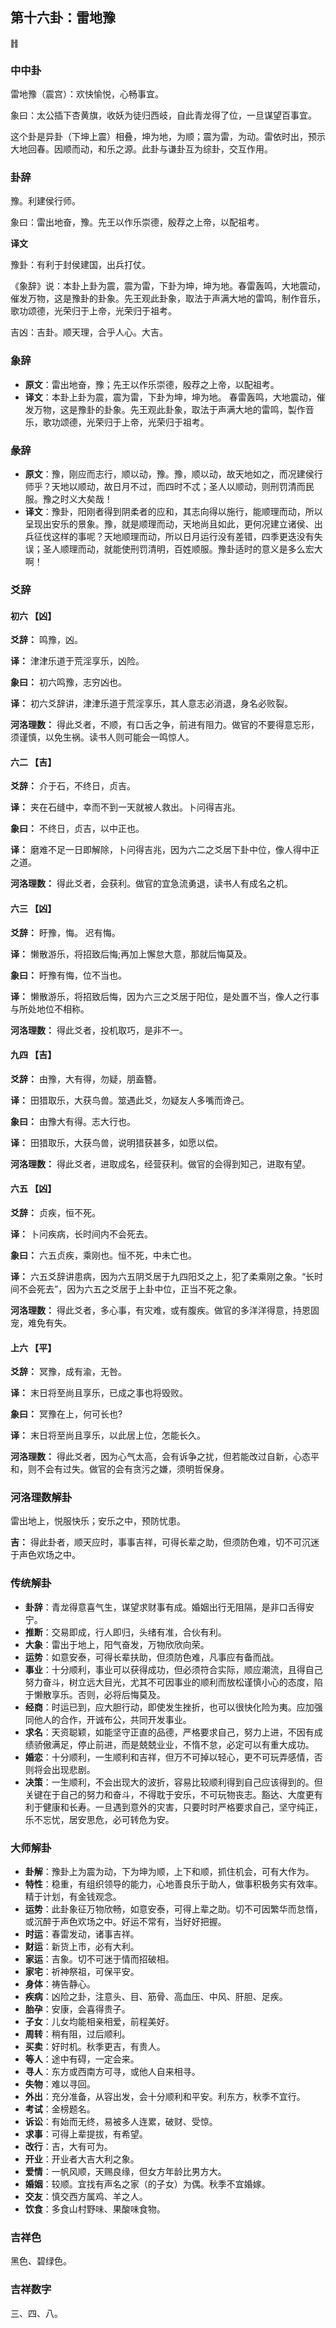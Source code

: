 ## 第十六卦：雷地豫

<div class="hexagrams">䷏</div>

### 中中卦

雷地豫（震宫）：欢快愉悦，心畅事宜。

象曰：太公插下杏黄旗，收妖为徒归西岐，自此青龙得了位，一旦谋望百事宜。

这个卦是异卦（下坤上震）相叠，坤为地，为顺；震为雷，为动。雷依时出，预示大地回春。因顺而动，和乐之源。此卦与谦卦互为综卦，交互作用。

### 卦辞

豫。利建侯行师。

象曰：雷出地奋，豫。先王以作乐崇德，殷荐之上帝，以配祖考。

**译文**

豫卦：有利于封侯建国，出兵打仗。

《象辞》说：本卦上卦为震，震为雷，下卦为坤，坤为地。春雷轰鸣，大地震动，催发万物，这是豫卦的卦象。先王观此卦象，取法于声满大地的雷鸣，制作音乐，歌功颂德，光荣归于上帝，光荣归于祖考。

吉凶：吉卦。顺天理，合乎人心。大吉。

### 象辞

- **原文**：雷出地奋，豫；先王以作乐崇德，殷荐之上帝，以配祖考。
- **译文**：本卦上卦为震，震为雷，下卦为坤，坤为地。 春雷轰鸣，大地震动，催发万物，这是豫卦的卦象。先王观此卦象，取法于声满大地的雷鸣，製作音乐，歌功颂德，光荣归于上帝，光荣归于祖考。

### 彖辞

- **原文**：豫，刚应而志行，顺以动，豫。豫，顺以动，故天地如之，而况建侯行师乎？天地以顺动，故日月不过，而四时不忒；圣人以顺动，则刑罚清而民服。豫之时义大矣哉！
- **译文**：豫卦，阳刚者得到阴柔者的应和，其志向得以施行，能顺理而动，所以呈现出安乐的景象。豫，就是顺理而动，天地尚且如此，更何况建立诸侯、出兵征伐这样的事呢？天地顺理而动，所以日月运行没有差错，四季更迭没有失误；圣人顺理而动，就能使刑罚清明，百姓顺服。豫卦适时的意义是多么宏大啊！

### 爻辞

#### 初六 【凶】

**爻辞：** 鸣豫，凶。

**译：** 津津乐道于荒淫享乐，凶险。

**象曰：** 初六鸣豫，志穷凶也。

**译：** 初六爻辞讲，津津乐道于荒淫享乐，其人意志必消退，身名必败裂。

**河洛理数：** 得此爻者，不顺，有口舌之争，前进有阻力。做官的不要得意忘形，须谨慎，以免生祸。读书人则可能会一鸣惊人。

#### 六二 【吉】

**爻辞：** 介于石，不终日，贞吉。

**译：** 夹在石缝中，幸而不到一天就被人救出。卜问得吉兆。

**象曰：** 不终日，贞吉，以中正也。

**译：** 磨难不足一日即解除，卜问得吉兆，因为六二之爻居下卦中位，像人得中正之道。

**河洛理数：** 得此爻者，会获利。做官的宜急流勇退，读书人有成名之机。

#### 六三 【凶】

**爻辞：** 盱豫，悔。 迟有悔。

**译：** 懒散游乐，将招致后悔;再加上懈怠大意，那就后悔莫及。

**象曰：** 盱豫有悔，位不当也。

**译：** 懒散游乐，将招致后悔，因为六三之爻居于阳位，是处置不当，像人之行事与所处地位不相称。

**河洛理数：** 得此爻者，投机取巧，是非不一。

#### 九四 【吉】

**爻辞：** 由豫，大有得，勿疑，朋盍簪。

**译：** 田猎取乐，大获鸟兽。筮遇此爻，勿疑友人多嘴而谗己。

**象曰：** 由豫大有得。志大行也。

**译：** 田猎取乐，大获鸟兽，说明猎获甚多，如愿以偿。

**河洛理数：** 得此爻者，进取成名，经营获利。做官的会得到知己，进取有望。

#### 六五 【凶】

**爻辞：** 贞疾，恒不死。

**译：** 卜问疾病，长时间内不会死去。

**象曰：** 六五贞疾，乘刚也。恒不死，中未亡也。

**译：** 六五爻辞讲患病，因为六五阴爻居于九四阳爻之上，犯了柔乘刚之象。“长时间不会死去”，因为六五之爻居于上卦中位，正当不死之象。

**河洛理数：** 得此爻者，多心事，有灾难，或有腹疾。做官的多洋洋得意，持恩固宠，难免有失。

#### 上六 【平】

**爻辞：** 冥豫，成有渝，无咎。

**译：** 末日将至尚且享乐，已成之事也将毁败。

**象曰：** 冥豫在上，何可长也?

**译：** 末日将至尚且享乐，以此居上位，怎能长久。

**河洛理数：** 得此爻者，因为心气太高，会有诉争之扰，但若能改过自新，心态平和，则不会有过失。做官的会有贪污之嫌，须明哲保身。

### 河洛理数解卦

雷出地上，悦服快乐；安乐之中，预防忧患。

**吉：** 得此卦者，顺天应时，事事吉祥，可得长辈之助，但须防色难，切不可沉迷于声色欢场之中。

### 传统解卦

- **卦辞**：青龙得意喜气生，谋望求财事有成。婚姻出行无阻隔，是非口舌得安宁。
- **推断**：交易即成，行人即归，头绪有准，合伙有利。
- **大象**：雷出于地上，阳气奋发，万物欣欣向荣。
- **运势**：如意安泰，可得长辈扶助，但须防色难，凡事应有备而战。
- **事业**：十分顺利，事业可以获得成功，但必须符合实际，顺应潮流，且得自己努力奋斗，树立远大目光，尤其不可因事业的顺利而放松谨慎小心的态度，陷于懒散享乐。否则，必将后悔莫及。
- **经商**：时运已到，应大胆行动，即使发生挫折，也可以很快化险为夷。应加强同他人的合作，开诚布公，共同开发事业。
- **求名**：天资聪颖，如能坚守正直的品德，严格要求自己，努力上进，不因有成绩骄傲满足，停止前进，而是兢兢业业，不惰不怠，必定可以有重大成功。
- **婚恋**：十分顺利，一生顺利和吉祥，但万不可掉以轻心，更不可玩弄感情，否则将会出现悲剧。
- **决策**：一生顺利，不会出现大的波折，容易比较顺利得到自己应该得到的。但关键在于自己的努力和奋斗，不得耽于安乐，不可玩物丧志。豁达、大度更有利于健康和长寿。一旦遇到意外的灾害，只要时时严格要求自己，坚守纯正，乐不忘忧，居安思危，必可转危为安。

### 大师解卦

- **卦解**：豫卦上为震为动，下为坤为顺，上下和顺，抓住机会，可有大作为。
- **特性**：稳重，有组织领导的能力，心地善良乐于助人，做事积极务实有效率。精于计划，有金钱观念。
- **运势**：此卦象征万物欣畅，如意安泰，可得上辈之助。切不可因繁华而怠惰，或沉醉于声色欢场之中。好运不常有，当好好把握。
- **时运**：春雷发动，诸事吉祥。
- **财运**：新货上市，必有大利。
- **家运**：吉象。切不可迷于情而招破相。
- **家宅**：祈神祭祖，可保平安。
- **身体**：祷告静心。
- **疾病**：凶险之卦，注意头、目、筋骨、高血压、中风、肝胆、足疾。
- **胎孕**：安康，会喜得贵子。
- **子女**：儿女均能相亲相爱，前程美好。
- **周转**：稍有阻，过后顺利。
- **买卖**：好时机。秋季更吉，有贵人。
- **等人**：途中有碍，一定会来。
- **寻人**：东方或西南方可寻，或他人自来相寻。
- **失物**：难以寻回。
- **外出**：充分准备，从容出发，会十分顺利和平安。利东方，秋季不宜行。
- **考试**：金榜题名。
- **诉讼**：有始而无终，易被多人连累，破财、受惊。
- **求事**：可得上辈提拔，有希望。
- **改行**：吉，大有可为。
- **开业**：开业者大吉大利之象。
- **爱情**：一帆风顺，天赐良缘，但女方年龄比男方大。
- **婚姻**：较顺。宜找有声名之家（的子女）为偶。秋季不宜婚嫁。
- **交友**：慎交西方属鸡、羊之人。
- **饮食**：多食山村野味、果酸味食物。

### 吉祥色

黑色、碧绿色。

### 吉祥数字

三、四、八。